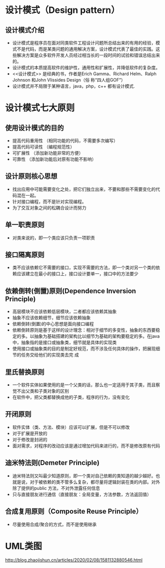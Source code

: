 # 设计模式（Design pattern）
## 设计模式介绍
* 设计模式是程序员在面对同类软件工程设计问题所总结出来的有用的经验，模式不是代码，而是某类问题的通用解决方案，设计模式代表了最佳的实践。这些解决方案是众多软件开发人员经过相当长的一段时间的试验和错误总结出来的。
*  设计模式的本质提高软件的维护性，通用性和扩展性，并降低软件的复杂度。
*  <<设计模式>> 是经典的书，作者是Erich Gamma、Richard Helm、Ralph Johnson 和John Vlissides Design（俗
称“四人组GOF”）
* 设计模式并不局限于某种语言，java，php，c++ 都有设计模式.
# 设计模式七大原则
## 使用设计模式的目的
* 提高代码重用性 （相同功能的代码，不需要多次编写）
* 提高代码可读性 （编程规范性）
* 可扩展性 （添加新功能非常的方便）
* 可靠性 （添加新功能后对原有功能不影响）
## 设计原则核心思想
* 找出应用中可能需要变化之处，把它们独立出来，不要和那些不需要变化的代码混在一起。
* 针对接口编程，而不是针对实现编程。
* 为了交互对象之间的松耦合设计而努力
## 单一职责原则
* 对类来说的，即一个类应该只负责一项职责
## 接口隔离原则
* 类不应该依赖它不需要的接口，实现不需要的方法，即一个类对另一个类的依赖应该建立在最小的接口上，接口设计要单一，接口中的方法要少
## 依赖倒转(倒置)原则(Dependence Inversion Principle)
* 高层模块不应该依赖低层模块，二者都应该依赖其抽象
* 抽象不应该依赖细节，细节应该依赖抽象
* 依赖倒转(倒置)的中心思想是面向接口编程
* 依赖倒转原则是基于这样的设计理念：相对于细节的多变性，抽象的东西要稳定的多。以抽象为基础搭建的架构比以细节为基础的架构要稳定的多。在java 中，抽象指的是接口或抽象类，细节就是具体的实现类
* 使用接口或抽象类的目的是制定好规范，而不涉及任何具体的操作，把展现细节的任务交给他们的实现类去完
成
## 里氏替换原则
* 一个软件实体如果使用的是一个父类的话，那么也一定适用于其子类，而且察觉不出父类和子类对象的区别
* 在软件中，把父类都替换成他的子类，程序的行为，没有变化
## 开闭原则 
* 软件实体（类、方法、模块）应该可以扩展，但是不可以修改
* 对于扩展是开放的
* 对于修改是封闭的
* 面对需求，对程序的改动应该是通过增加代码来进行的，而不是修改原有代码
## 迪米特法则(Demeter Principle)
* 迪米特法则又叫最少知道原则，即一个类对自己依赖的类知道的越少越好。也就是说，对于被依赖的类不管多么复杂，都尽量将逻辑封装在类的内部。对外除了提供的public 方法，不对外泄露任何信息
* 只与直接朋友进行通信（直接朋友：全局变量，方法参数，方法返回值）
## 合成复用原则（Composite Reuse Principle）
* 尽量使用合成/聚合的方式，而不是使用继承

#  UML类图
http://blog.zhaojishun.cn/articles/2020/02/08/1581132880546.html





